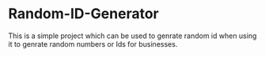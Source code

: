 # Random-ID-Generator
This is a simple project which can be used to genrate random id when using it to genrate random numbers or Ids for businesses.
